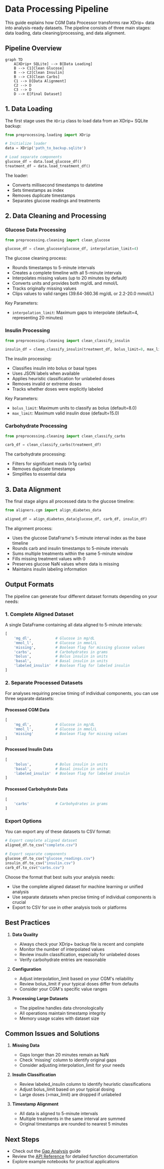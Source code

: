 # Data Processing Pipeline

This guide explains how CGM Data Processor transforms raw XDrip+ data into analysis-ready datasets. The pipeline consists of three main stages: data loading, data cleaning/processing, and data alignment.

## Pipeline Overview

```mermaid
graph TD
    A[XDrip+ SQLite] --> B[Data Loading]
    B --> C1[Clean Glucose]
    B --> C2[Clean Insulin]
    B --> C3[Clean Carbs]
    C1 --> D[Data Alignment]
    C2 --> D
    C3 --> D
    D --> E[Final Dataset]
```

## 1. Data Loading

The first stage uses the `XDrip` class to load data from an XDrip+ SQLite backup:

```python
from preprocessing.loading import XDrip

# Initialize loader
data = XDrip('path_to_backup.sqlite')

# Load separate components
glucose_df = data.load_glucose_df()
treatment_df = data.load_treatment_df()
```

The loader:

- Converts millisecond timestamps to datetime
- Sets timestamps as index
- Removes duplicate timestamps
- Separates glucose readings and treatments

## 2. Data Cleaning and Processing

### Glucose Data Processing
```python
from preprocessing.cleaning import clean_glucose

glucose_df = clean_glucose(glucose_df, interpolation_limit=4)
```

The glucose cleaning process:

- Rounds timestamps to 5-minute intervals
- Creates a complete timeline with all 5-minute intervals
- Interpolates missing values (up to 20 minutes by default)
- Converts units and provides both mg/dL and mmol/L
- Tracks originally missing values
- Clips values to valid ranges (39.64-360.36 mg/dL or 2.2-20.0 mmol/L)

Key Parameters:
- `interpolation_limit`: Maximum gaps to interpolate (default=4, representing 20 minutes)

### Insulin Processing
```python
from preprocessing.cleaning import clean_classify_insulin

insulin_df = clean_classify_insulin(treatment_df, bolus_limit=8, max_limit=15)
```

The insulin processing:

- Classifies insulin into bolus or basal types
- Uses JSON labels when available
- Applies heuristic classification for unlabeled doses
- Removes invalid or extreme doses
- Tracks whether doses were explicitly labeled

Key Parameters:

- `bolus_limit`: Maximum units to classify as bolus (default=8.0)
- `max_limit`: Maximum valid insulin dose (default=15.0)

### Carbohydrate Processing
```python
from preprocessing.cleaning import clean_classify_carbs

carb_df = clean_classify_carbs(treatment_df)
```

The carbohydrate processing:

- Filters for significant meals (≥1g carbs)
- Removes duplicate timestamps
- Simplifies to essential data

## 3. Data Alignment

The final stage aligns all processed data to the glucose timeline:

```python
from aligners.cgm import align_diabetes_data

aligned_df = align_diabetes_data(glucose_df, carb_df, insulin_df)
```

The alignment process:

- Uses the glucose DataFrame's 5-minute interval index as the base timeline
- Rounds carb and insulin timestamps to 5-minute intervals
- Sums multiple treatments within the same 5-minute window
- Fills missing treatment values with 0
- Preserves glucose NaN values where data is missing
- Maintains insulin labeling information

## Output Formats

The pipeline can generate four different dataset formats depending on your needs:

### 1. Complete Aligned Dataset
A single DataFrame containing all data aligned to 5-minute intervals:

```python
[
    'mg_dl',           # Glucose in mg/dL
    'mmol_l',          # Glucose in mmol/L
    'missing',         # Boolean flag for missing glucose values
    'carbs',           # Carbohydrates in grams
    'bolus',           # Bolus insulin in units
    'basal',           # Basal insulin in units
    'labeled_insulin'  # Boolean flag for labeled insulin
]
```

### 2. Separate Processed Datasets

For analyses requiring precise timing of individual components, you can use three separate datasets:

#### Processed CGM Data

```python
[
    'mg_dl',           # Glucose in mg/dL
    'mmol_l',          # Glucose in mmol/L
    'missing'          # Boolean flag for missing values
]
```

#### Processed Insulin Data

```python
[
    'bolus',           # Bolus insulin in units
    'basal',           # Basal insulin in units
    'labeled_insulin'  # Boolean flag for labeled insulin
]
```

#### Processed Carbohydrate Data

```python
[
    'carbs'            # Carbohydrates in grams
]
```

### Export Options

You can export any of these datasets to CSV format:

```python
# Export complete aligned dataset
aligned_df.to_csv("complete.csv")

# Export separate components
glucose_df.to_csv("glucose_readings.csv")
insulin_df.to_csv("insulin.csv")
carb_df.to_csv("carbs.csv")
```

Choose the format that best suits your analysis needs:

- Use the complete aligned dataset for machine learning or unified analysis
- Use separate datasets when precise timing of individual components is crucial
- Export to CSV for use in other analysis tools or platforms

## Best Practices

1. **Data Quality**
    - Always check your XDrip+ backup file is recent and complete
    - Monitor the number of interpolated values
    - Review insulin classification, especially for unlabeled doses
    - Verify carbohydrate entries are reasonable

2. **Configuration**
    - Adjust interpolation_limit based on your CGM's reliability
    - Review bolus_limit if your typical doses differ from defaults
    - Consider your CGM's specific value ranges

3. **Processing Large Datasets**
    - The pipeline handles data chronologically
    - All operations maintain timestamp integrity
    - Memory usage scales with dataset size

## Common Issues and Solutions

1. **Missing Data**
    - Gaps longer than 20 minutes remain as NaN
    - Check 'missing' column to identify original gaps
    - Consider adjusting interpolation_limit for your needs

2. **Insulin Classification**
    - Review labeled_insulin column to identify heuristic classifications
    - Adjust bolus_limit based on your typical dosing
    - Large doses (>max_limit) are dropped if unlabeled

3. **Timestamp Alignment**
    - All data is aligned to 5-minute intervals
    - Multiple treatments in the same interval are summed
    - Original timestamps are rounded to nearest 5 minutes

## Next Steps

- Check out the [Gap Analysis](gap_analysis.md) guide
- Review the [API Reference](../../api/index.md) for detailed function documentation
- Explore example notebooks for practical applications
